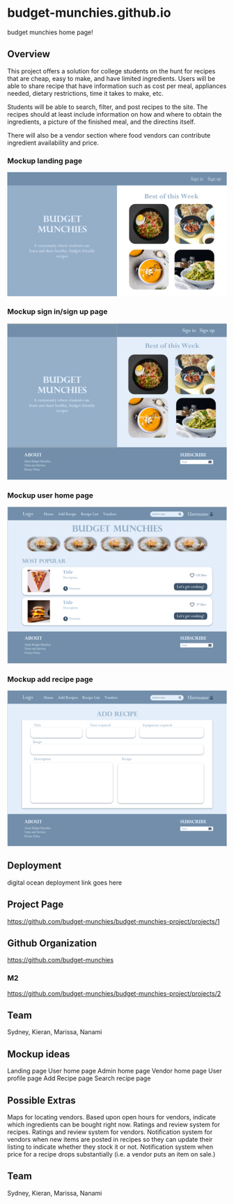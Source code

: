 # budget-munchies.github.io
budget munchies home page!

## Overview
This project offers a solution for college students on the hunt for recipes that are cheap, easy to make, and have limited ingredients. 
Users will be able to share recipe that have information such as cost per meal, appliances needed, dietary restrictions, time it takes to make, etc. 

Students will be able to search, filter, and post recipes to the site. The recipes should at least include information on how and where to obtain the ingredients, a picture of the finished meal, and the directins itself. 

There will also be a vendor section where food vendors can contribute ingredient availability and price. 

### Mockup landing page

<img src="/land.png">

### Mockup sign in/sign up page
<img src="/signin-signup.PNG">

### Mockup user home page
<img src="/user-home.PNG">

### Mockup add recipe page
<img src="/add-recipe.PNG">

## Deployment 

digital ocean deployment link goes here
  
## Project Page

https://github.com/budget-munchies/budget-munchies-project/projects/1

## Github Organization

https://github.com/budget-munchies

### M2
https://github.com/budget-munchies/budget-munchies-project/projects/2


## Team
Sydney, Kieran, Marissa, Nanami


## Mockup ideas
Landing page
User home page
Admin home page
Vendor home page
User profile page
Add Recipe page
Search recipe page

## Possible Extras
Maps for locating vendors.
Based upon open hours for vendors, indicate which ingredients can be bought right now.
Ratings and review system for recipes.
Ratings and review system for vendors.
Notification system for vendors when new items are posted in recipes so they can update their listing to indicate whether they stock it or not.
Notification system when price for a recipe drops substantially (i.e. a vendor puts an item on sale.)

## Team
Sydney, Kieran, Marissa, Nanami
